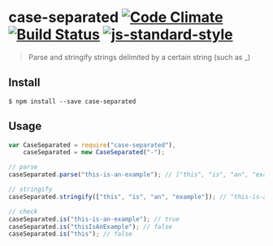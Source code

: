 case-separated [![Code Climate](https://codeclimate.com/github/ileri/case-separated/badges/gpa.svg)](https://codeclimate.com/github/ileri/case-separated) [![Build Status](https://travis-ci.org/ileri/case-separated.svg)](https://travis-ci.org/ileri/case-separated) [![js-standard-style](https://img.shields.io/badge/code%20style-standard-brightgreen.svg?style=flat)](https://github.com/feross/standard)
==============
> Parse and stringify strings delimited by a certain string (such as _)

Install
--------------
```
$ npm install --save case-separated
```

Usage
--------------
```js
var CaseSeparated = require("case-separated"),
    caseSeparated = new CaseSeparated("-");

// parse
caseSeparated.parse("this-is-an-example"); // ["this", "is", "an", "example"]

// stringify
caseSeparated.stringify(["this", "is", "an", "example"]); // "this-is-an-example"

// check
caseSeparated.is("this-is-an-example"); // true
caseSeparated.is("thisIsAnExample"); // false
caseSeparated.is("this"); // false
```

